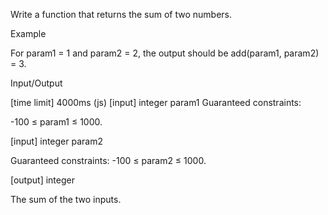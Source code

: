 Write a function that returns the sum of two numbers.

Example

For param1 = 1 and param2 = 2, the output should be add(param1, param2) = 3.

Input/Output

[time limit] 4000ms (js)
[input] integer param1
Guaranteed constraints:

-100 ≤ param1 ≤ 1000.

[input] integer param2

Guaranteed constraints: -100 ≤ param2 ≤ 1000.

[output] integer

The sum of the two inputs.